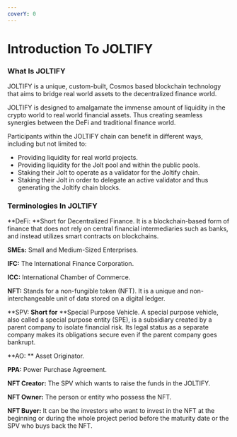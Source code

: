 ```yaml
---
coverY: 0
---
```


# Introduction To JOLTIFY

### What Is JOLTIFY

JOLTIFY is a unique, custom-built, Cosmos based blockchain technology that aims to bridge real world assets to the decentralized finance world.

JOLTIFY is designed to amalgamate the immense amount of liquidity in the crypto world to real world financial assets. Thus creating seamless synergies between the DeFi and traditional finance world.

Participants within the JOLTIFY chain can benefit in different ways, including but not limited to:

* Providing liquidity for real world projects.
* Providing liquidity for the Jolt pool and within the public pools.
* Staking their Jolt to operate as a validator for the Joltify chain.
* Staking their Jolt in order to delegate an active validator and thus generating the Joltify chain blocks.

### Terminologies In JOLTIFY

\*\*DeFi: \*\*Short for Decentralized Finance. It is a blockchain-based form of finance that does not rely on central financial intermediaries such as banks, and instead utilizes smart contracts on blockchains.

**SMEs:** Small and Medium-Sized Enterprises.

**IFC:** The International Finance Corporation.

**ICC:** International Chamber of Commerce.

**NFT:** Stands for a non-fungible token (NFT). It is a unique and non-interchangeable unit of data stored on a digital ledger.

\*\*SPV: **Short for** \*\*Special Purpose Vehicle. A special purpose vehicle, also called a special purpose entity (SPE), is a subsidiary created by a parent company to isolate financial risk. Its legal status as a separate company makes its obligations secure even if the parent company goes bankrupt.

**AO: ** Asset Originator.

**PPA:** Power Purchase Agreement.

**NFT Creator:** The SPV which wants to raise the funds in the JOLTIFY.

**NFT Owner:** The person or entity who possess the NFT.

**NFT Buyer:** It can be the investors who want to invest in the NFT at the beginning or during the whole project period before the maturity date or the SPV who buys back the NFT.
